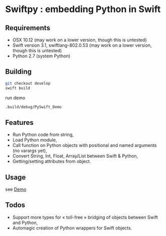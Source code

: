 # Swiftpy : embedding Python in Swift

## Requirements

- OSX 10.12 (may work on a lower version, though this is untested)
- Swift version 3.1, swiftlang-802.0.53 (may work on a lower version, though this is untested)
- Python 2.7 (system Python)

## Building

```bash
git checkout develop
swift build
```

run demo

```bash
.build/debug/PySwift_Demo
```

## Features

- Run Python code from string,
- Load Python module,
- Call function on Python objects with positional and named arguments (no varargs yet),
- Convert String, Int, Float, Array/List between Swift & Python,
- Getting/setting attributes from object.

## Usage

see [Demo](src/PySwift_Demo/main.swift)

## Todos

- Support more types for « toll-free » bridging of objects between Swift and Python,
- Automagic creation of Python wrappers for Swift objects.
